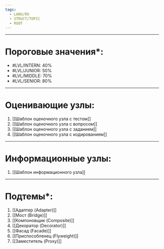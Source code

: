 ```yaml
---
tags:
  - LANG/RU
  - STRUCT/TOPIC
  - ROOT
---
```

---
# Пороговые значения*:
+ #LVL/INTERN: 40%
+ #LVL/JUNIOR: 50%
+ #LVL/MIDDLE: 70%
+ #LVL/SENIOR: 80%
---
# Оценивающие узлы:
1. [[Шаблон оценочного узла c тестом]]
2. [[Шаблон оценочного узла c вопросом]]
3. [[Шаблон оценочного узла c заданием]]
4. [[Шаблон оценочного узла c кодированием]]
---
# Информационные узлы:
1. [[Шаблон информационного узла]]
---
# Подтемы*:
1. [[Адаптер (Adapter)]]
2. [[Мост (Bridge)]]
3. [[Компоновщик (Composite)]]
4. [[Декоратор (Decorator)]]
5. [[Фасад (Facade)]]
6. [[Приспособленец (Flyweight)]]
7. [[Заместитель (Proxy)]]
